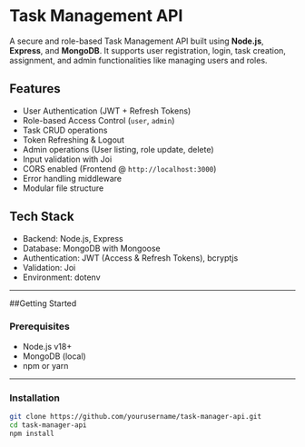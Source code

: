 # Task Management API

A secure and role-based Task Management API built using **Node.js**, **Express**, and **MongoDB**. It supports user registration, login, task creation, assignment, and admin functionalities like managing users and roles.

## Features

- User Authentication (JWT + Refresh Tokens)
-  Role-based Access Control (`user`, `admin`)
-  Task CRUD operations
-  Token Refreshing & Logout
-  Admin operations (User listing, role update, delete)
- Input validation with Joi
- CORS enabled (Frontend @ `http://localhost:3000`)
- Error handling middleware
- Modular file structure

## Tech Stack

- Backend: Node.js, Express
- Database: MongoDB with Mongoose
- Authentication: JWT (Access & Refresh Tokens), bcryptjs
- Validation: Joi
- Environment: dotenv

---

##Getting Started

### Prerequisites

- Node.js v18+
- MongoDB (local)
- npm or yarn

---

### Installation

```bash
git clone https://github.com/yourusername/task-manager-api.git
cd task-manager-api
npm install
